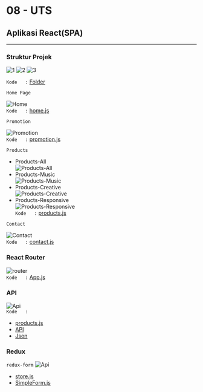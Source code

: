 # 08 - UTS

## Aplikasi React(SPA)

___
### Struktur Projek

 
![1](img/1.png) 
![2](img/2.png)
![3](img/3.png)  

`Kode   :`
[Folder](../../src/08_UTS/src/)     

`Home Page`  

![Home](img/home.png)  
`Kode   :`
[home.js](../../src/08_UTS/src/pages/Home/home.js)  

`Promotion`  

![Promotion](img/promotion.png)  
`Kode   :`
[promotion.js](../../src/08_UTS/src/pages/Promotion/promotion.js)  

`Products`  
* Products-All  
![Products-All](img/products-all.png)   
* Products-Music  
![Products-Music](img/products-music.png)  
* Products-Creative  
![Products-Creative](img/products-creative.png)  
* Products-Responsive  
![Products-Responsive](img/products-responsive.png)    
`Kode   :`
[products.js](../../src/08_UTS/src/pages/Products/products.js)  

`Contact`  

![Contact](img/contact.png)  
`Kode   :`
[contact.js](../../src/08_UTS/src/pages/Contact/contact.js)  

### React Router  
![router](img/router.png)  
`Kode   :`
[App.js](../../src/08_UTS/src/App.js)  

### API  
![Api](img/Api.png)  
`Kode   :`
- [products.js](../../src/08_UTS/src/products.js)  
- [API](../../src/08_UTS/src/Service/API/)
- [Json](https://github.com/mahe62/mahe62.github.io/blob/master/db.json)


### Redux
`redux-form`
![Api](img/redux1.png)  
- [store.js](../../src/08_UTS/src/store/store.js)  
- [SimpleForm.js](../../src/08_UTS/src/component/SimpleForm.js)  
